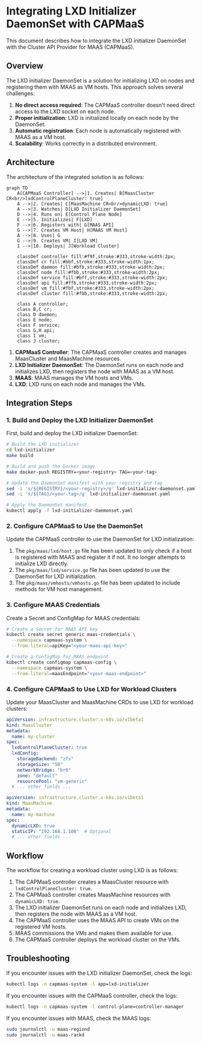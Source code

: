 # Integrating LXD Initializer DaemonSet with CAPMaaS

This document describes how to integrate the LXD initializer DaemonSet with the Cluster API Provider for MAAS (CAPMaaS).

## Overview

The LXD initializer DaemonSet is a solution for initializing LXD on nodes and registering them with MAAS as VM hosts. This approach solves several challenges:

1. **No direct access required**: The CAPMaaS controller doesn't need direct access to the LXD socket on each node.
2. **Proper initialization**: LXD is initialized locally on each node by the DaemonSet.
3. **Automatic registration**: Each node is automatically registered with MAAS as a VM host.
4. **Scalability**: Works correctly in a distributed environment.

## Architecture

The architecture of the integrated solution is as follows:

```mermaid
graph TD
    A[CAPMaaS Controller] -->|1. Creates| B[MaasCluster CR<br/>lxdControlPlaneCluster: true]
    A -->|2. Creates| C[MaasMachine CR<br/>dynamicLXD: true]
    A -->|3. Watches| D[LXD Initializer DaemonSet]
    D -->|4. Runs on| E[Control Plane Node]
    E -->|5. Initializes| F[LXD]
    F -->|6. Registers with| G[MAAS API]
    G -->|7. Creates VM Host| H[MAAS VM Host]
    A -->|8. Uses| G
    G -->|9. Creates VM| I[LXD VM]
    I -->|10. Deploys| J[Workload Cluster]
    
    classDef controller fill:#f9f,stroke:#333,stroke-width:2px;
    classDef cr fill:#bbf,stroke:#333,stroke-width:1px;
    classDef daemon fill:#bfb,stroke:#333,stroke-width:2px;
    classDef node fill:#fbb,stroke:#333,stroke-width:2px;
    classDef service fill:#bff,stroke:#333,stroke-width:2px;
    classDef api fill:#ffb,stroke:#333,stroke-width:2px;
    classDef vm fill:#fbf,stroke:#333,stroke-width:2px;
    classDef cluster fill:#fbb,stroke:#333,stroke-width:2px;
    
    class A controller;
    class B,C cr;
    class D daemon;
    class E node;
    class F service;
    class G,H api;
    class I vm;
    class J cluster;
```

1. **CAPMaaS Controller**: The CAPMaaS controller creates and manages MaasCluster and MaasMachine resources.
2. **LXD Initializer DaemonSet**: The DaemonSet runs on each node and initializes LXD, then registers the node with MAAS as a VM host.
3. **MAAS**: MAAS manages the VM hosts and VMs.
4. **LXD**: LXD runs on each node and manages the VMs.

## Integration Steps

### 1. Build and Deploy the LXD Initializer DaemonSet

First, build and deploy the LXD initializer DaemonSet:

```bash
# Build the LXD initializer
cd lxd-initializer
make build

# Build and push the Docker image
make docker-push REGISTRY=<your-registry> TAG=<your-tag>

# Update the DaemonSet manifest with your registry and tag
sed -i 's/${REGISTRY}/<your-registry>/g' lxd-initializer-daemonset.yaml
sed -i 's/${TAG}/<your-tag>/g' lxd-initializer-daemonset.yaml

# Apply the DaemonSet manifest
kubectl apply -f lxd-initializer-daemonset.yaml
```

### 2. Configure CAPMaaS to Use the DaemonSet

Update the CAPMaaS controller to use the DaemonSet for LXD initialization:

1. The `pkg/maas/lxd/host.go` file has been updated to only check if a host is registered with MAAS and register it if not. It no longer attempts to initialize LXD directly.
2. The `pkg/maas/lxd/service.go` file has been updated to use the DaemonSet for LXD initialization.
3. The `pkg/maas/vmhosts/vmhosts.go` file has been updated to include methods for VM host management.

### 3. Configure MAAS Credentials

Create a Secret and ConfigMap for MAAS credentials:

```bash
# Create a Secret for MAAS API key
kubectl create secret generic maas-credentials \
  --namespace capmaas-system \
  --from-literal=apiKey="<your-maas-api-key>"

# Create a ConfigMap for MAAS endpoint
kubectl create configmap capmaas-config \
  --namespace capmaas-system \
  --from-literal=maasEndpoint="<your-maas-endpoint>"
```

### 4. Configure CAPMaaS to Use LXD for Workload Clusters

Update your MaasCluster and MaasMachine CRDs to use LXD for workload clusters:

```yaml
apiVersion: infrastructure.cluster.x-k8s.io/v1beta1
kind: MaasCluster
metadata:
  name: my-cluster
spec:
  lxdControlPlaneCluster: true
  lxdConfig:
    storageBackend: "zfs"
    storageSize: "50"
    networkBridge: "br0"
    zone: "default"
    resourcePool: "vm-generic"
  # ... other fields ...
```

```yaml
apiVersion: infrastructure.cluster.x-k8s.io/v1beta1
kind: MaasMachine
metadata:
  name: my-machine
spec:
  dynamicLXD: true
  staticIP: "192.168.1.100"  # Optional
  # ... other fields ...
```

## Workflow

The workflow for creating a workload cluster using LXD is as follows:

1. The CAPMaaS controller creates a MaasCluster resource with `lxdControlPlaneCluster: true`.
2. The CAPMaaS controller creates MaasMachine resources with `dynamicLXD: true`.
3. The LXD initializer DaemonSet runs on each node and initializes LXD, then registers the node with MAAS as a VM host.
4. The CAPMaaS controller uses the MAAS API to create VMs on the registered VM hosts.
5. MAAS commissions the VMs and makes them available for use.
6. The CAPMaaS controller deploys the workload cluster on the VMs.

## Troubleshooting

If you encounter issues with the LXD initializer DaemonSet, check the logs:

```bash
kubectl logs -n capmaas-system -l app=lxd-initializer
```

If you encounter issues with the CAPMaaS controller, check the logs:

```bash
kubectl logs -n capmaas-system -l control-plane=controller-manager
```

If you encounter issues with MAAS, check the MAAS logs:

```bash
sudo journalctl -u maas-regiond
sudo journalctl -u maas-rackd
``` 